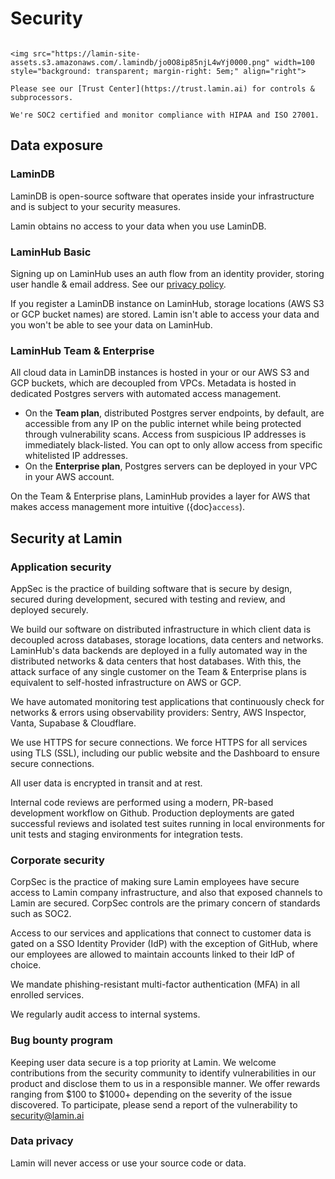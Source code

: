 # Security

```{important}

<img src="https://lamin-site-assets.s3.amazonaws.com/.lamindb/jo0O8ip85njL4wYj0000.png" width=100 style="background: transparent; margin-right: 5em;" align="right">

Please see our [Trust Center](https://trust.lamin.ai) for controls & subprocessors.

We're SOC2 certified and monitor compliance with HIPAA and ISO 27001.

```

## Data exposure

### LaminDB

LaminDB is open-source software that operates inside your infrastructure and is subject to your security measures.

Lamin obtains no access to your data when you use LaminDB.

### LaminHub Basic

Signing up on LaminHub uses an auth flow from an identity provider, storing user handle & email address. See our [privacy policy](https://lamin.ai/legal/privacy-policy).

If you register a LaminDB instance on LaminHub, storage locations (AWS S3 or GCP bucket names) are stored. Lamin isn't able to access your data and you won't be able to see your data on LaminHub.

### LaminHub Team & Enterprise

All cloud data in LaminDB instances is hosted in your or our AWS S3 and GCP buckets, which are decoupled from VPCs. Metadata is hosted in dedicated Postgres servers with automated access management.

- On the **Team plan**, distributed Postgres server endpoints, by default, are accessible from any IP on the public internet while being protected through vulnerability scans. Access from suspicious IP addresses is immediately black-listed. You can opt to only allow access from specific whitelisted IP addresses.
- On the **Enterprise plan**, Postgres servers can be deployed in your VPC in your AWS account.

On the Team & Enterprise plans, LaminHub provides a layer for AWS that makes access management more intuitive ({doc}`access`).

## Security at Lamin

### Application security

AppSec is the practice of building software that is secure by design, secured during development, secured with testing and review, and deployed securely.

We build our software on distributed infrastructure in which client data is decoupled across databases, storage locations, data centers and networks. LaminHub's data backends are deployed in a fully automated way in the distributed networks & data centers that host databases. With this, the attack surface of any single customer on the Team & Enterprise plans is equivalent to self-hosted infrastructure on AWS or GCP.

We have automated monitoring test applications that continuously check for networks & errors using observability providers: Sentry, AWS Inspector, Vanta, Supabase & Cloudflare.

We use HTTPS for secure connections. We force HTTPS for all services using TLS (SSL), including our public website and the Dashboard to ensure secure connections.

All user data is encrypted in transit and at rest.

Internal code reviews are performed using a modern, PR-based development workflow on Github. Production deployments are gated successful reviews and isolated test suites running in local environments for unit tests and staging environments for integration tests.

### Corporate security

CorpSec is the practice of making sure Lamin employees have secure access to Lamin company infrastructure, and also that exposed channels to Lamin are secured. CorpSec controls are the primary concern of standards such as SOC2.

Access to our services and applications that connect to customer data is gated on a SSO Identity Provider (IdP) with the exception of GitHub, where our employees are allowed to maintain accounts linked to their IdP of choice.

We mandate phishing-resistant multi-factor authentication (MFA) in all enrolled services.

We regularly audit access to internal systems.

### Bug bounty program

Keeping user data secure is a top priority at Lamin. We welcome contributions from the security community to identify vulnerabilities in our product and disclose them to us in a responsible manner. We offer rewards ranging from $100 to $1000+ depending on the severity of the issue discovered. To participate, please send a report of the vulnerability to security@lamin.ai

### Data privacy

Lamin will never access or use your source code or data.
